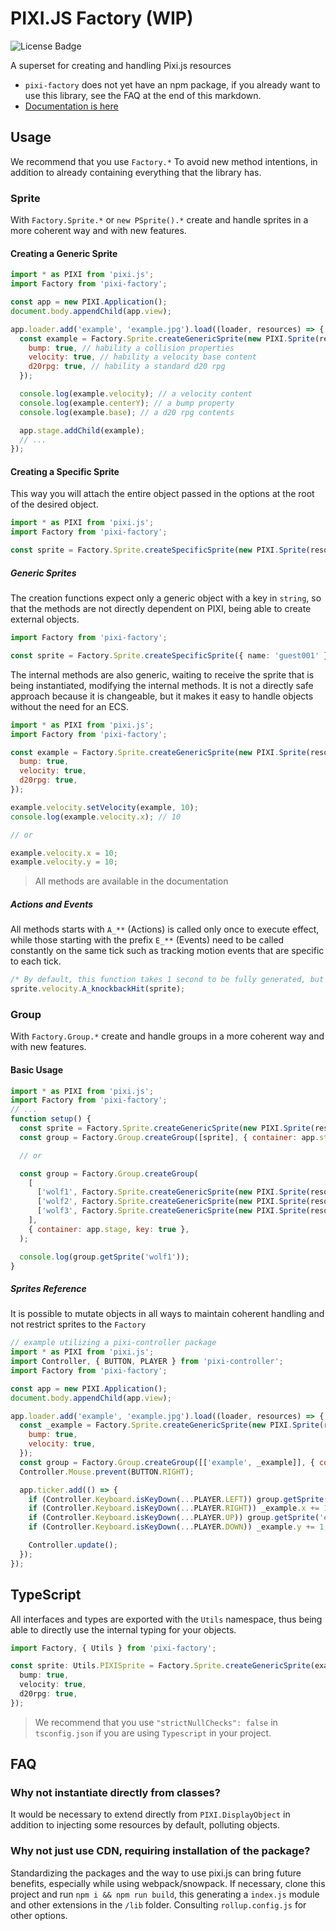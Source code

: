 # PIXI.JS Factory (WIP)

![License Badge](https://img.shields.io/github/license/Novout/pixi-factory)

A superset for creating and handling Pixi.js resources

- `pixi-factory` does not yet have an npm package, if you already want to use this library, see the FAQ at the end of this markdown.
- [Documentation is here](https://pixi-factory.vercel.app/)

## Usage

We recommend that you use `Factory.*` To avoid new method intentions, in addition to already containing everything that the library has.

### Sprite

With `Factory.Sprite.*` or `new PSprite().*` create and handle sprites in a more coherent way and with new features.

#### Creating a Generic Sprite

```js
import * as PIXI from 'pixi.js';
import Factory from 'pixi-factory';

const app = new PIXI.Application();
document.body.appendChild(app.view);

app.loader.add('example', 'example.jpg').load((loader, resources) => {
  const example = Factory.Sprite.createGenericSprite(new PIXI.Sprite(resources.example.texture), {
    bump: true, // hability a collision properties
    velocity: true, // hability a velocity base content
    d20rpg: true, // hability a standard d20 rpg
  });

  console.log(example.velocity); // a velocity content
  console.log(example.centerY); // a bump property
  console.log(example.base); // a d20 rpg contents

  app.stage.addChild(example);
  // ...
});
```

#### Creating a Specific Sprite

This way you will attach the entire object passed in the options at the root of the desired object.

```ts
import * as PIXI from 'pixi.js';
import Factory from 'pixi-factory';

const sprite = Factory.Sprite.createSpecificSprite(new PIXI.Sprite(resources.example.texture), { foo: 'bar' });
```

##### Generic Sprites

The creation functions expect only a generic object with a key in `string`, so that the methods are not directly dependent on PIXI, being able to create external objects.

```ts
import Factory from 'pixi-factory';

const sprite = Factory.Sprite.createSpecificSprite({ name: 'guest001' }, { foo: 'bar' });
```

The internal methods are also generic, waiting to receive the sprite that is being instantiated, modifying the internal methods. It is not a directly safe approach because it is changeable, but it makes it easy to handle objects without the need for an ECS.

```js
import * as PIXI from 'pixi.js';
import Factory from 'pixi-factory';

const example = Factory.Sprite.createGenericSprite(new PIXI.Sprite(resources.example.texture), {
  bump: true,
  velocity: true,
  d20rpg: true,
});

example.velocity.setVelocity(example, 10);
console.log(example.velocity.x); // 10

// or

example.velocity.x = 10;
example.velocity.y = 10;
```

> All methods are available in the documentation

##### Actions and Events

All methods starts with `A_**` (Actions) is called only once to execute effect, while those starting with the prefix `E_**` (Events) need to be called constantly on the same tick such as tracking motion events that are specific to each tick.

```ts
/* By default, this function takes 1 second to be fully generated, but it only needs to be called once to take effect. */
sprite.velocity.A_knockbackHit(sprite);
```

### Group

With `Factory.Group.*` create and handle groups in a more coherent way and with new features.

#### Basic Usage

```js
import * as PIXI from 'pixi.js';
import Factory from 'pixi-factory';
// ...
function setup() {
  const sprite = Factory.Sprite.createGenericSprite(new PIXI.Sprite(resources.example.texture));
  const group = Factory.Group.createGroup([sprite], { container: app.stage });

  // or

  const group = Factory.Group.createGroup(
    [
      ['wolf1', Factory.Sprite.createGenericSprite(new PIXI.Sprite(resources.wolf.texture))],
      ['wolf2', Factory.Sprite.createGenericSprite(new PIXI.Sprite(resources.wolf.texture))],
      ['wolf3', Factory.Sprite.createGenericSprite(new PIXI.Sprite(resources.wolf.texture))],
    ],
    { container: app.stage, key: true },
  );

  console.log(group.getSprite('wolf1'));
}
```

##### Sprites Reference

It is possible to mutate objects in all ways to maintain coherent handling and not restrict sprites to the `Factory`

```js
// example utilizing a pixi-controller package
import * as PIXI from 'pixi.js';
import Controller, { BUTTON, PLAYER } from 'pixi-controller';
import Factory from 'pixi-factory';

const app = new PIXI.Application();
document.body.appendChild(app.view);

app.loader.add('example', 'example.jpg').load((loader, resources) => {
  const _example = Factory.Sprite.createGenericSprite(new PIXI.Sprite(resources.example.texture), {
    bump: true,
    velocity: true,
  });
  const group = Factory.Group.createGroup([['example', _example]], { container: app.stage, key: true });
  Controller.Mouse.prevent(BUTTON.RIGHT);

  app.ticker.add(() => {
    if (Controller.Keyboard.isKeyDown(...PLAYER.LEFT)) group.getSprite('example').x -= 1;
    if (Controller.Keyboard.isKeyDown(...PLAYER.RIGHT)) _example.x += 1;
    if (Controller.Keyboard.isKeyDown(...PLAYER.UP)) group.getSprite('example').y -= 1;
    if (Controller.Keyboard.isKeyDown(...PLAYER.DOWN)) _example.y += 1;

    Controller.update();
  });
});
```

## TypeScript

All interfaces and types are exported with the `Utils` namespace, thus being able to directly use the internal typing for your objects.

```ts
import Factory, { Utils } from 'pixi-factory';

const sprite: Utils.PIXISprite = Factory.Sprite.createGenericSprite(example, {
  bump: true,
  velocity: true,
  d20rpg: true,
});
```

> We recommend that you use `"strictNullChecks": false` in `tsconfig.json` if you are using `Typescript` in your project.

## FAQ

### Why not instantiate directly from classes?

It would be necessary to extend directly from `PIXI.DisplayObject` in addition to injecting some resources by default, polluting objects.

### Why not just use CDN, requiring installation of the package?

Standardizing the packages and the way to use pixi.js can bring future benefits, especially while using webpack/snowpack. If necessary, clone this project and run `npm i && npm run build`, this generating a `index.js` module and other extensions in the `/lib` folder. Consulting `rollup.config.js` for other options.
